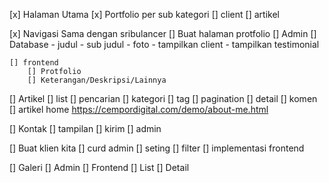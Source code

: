[x] Halaman Utama
	[x] Portfolio per sub kategori
    [] client
    [] artikel

[x] Navigasi Sama dengan sribulancer
[] Buat halaman protfolio
    [] Admin
        [] Database
            - judul
            - sub judul
            - foto
            - tampilkan client
            - tampilkan testimonial

    [] frontend
        [] Protfolio
        [] Keterangan/Deskripsi/Lainnya

[] Artikel
    [] list
        [] pencarian
        [] kategori
        [] tag
        [] pagination
    [] detail
    [] komen
    [] artikel home https://cempordigital.com/demo/about-me.html

[] Kontak
	[] tampilan
	[] kirim
	[] admin

[] Buat klien kita
    [] curd admin
    [] seting
    [] filter
    [] implementasi frontend

[] Galeri
    [] Admin
    [] Frontend
        [] List
        [] Detail
